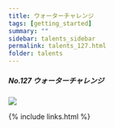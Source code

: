 ```yaml
---
title: ウォーターチャレンジ
tags: [getting_started]
summary: ""
sidebar: talents_sidebar
permalink: talents_127.html
folder: talents
---
```



##### No.127 ウォーターチャレンジ

![](https://yt3.ggpht.com/ytc/AKedOLTbCtN02EVfFE-YogZWgxCbRLhByR3LD-ACoef0xg=s176-c-k-c0x00ffffff-no-rj)






{% include links.html %}
